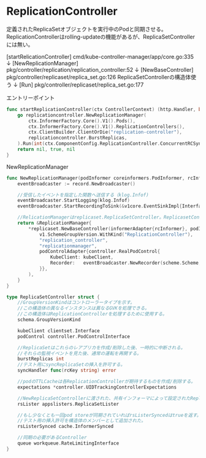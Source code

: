 # ReplicationController

定義されたReplicaSetオブジェクトを実行中のPodと同期させる。
ReplicationControllerはrolling-updateの機能があるが、ReplicaSetControllerには無い。

[startRelicationController]
cmd/kube-controller-manager/app/core.go:335
↓
[NewReplicationManager]
pkg/controller/replication/replication_controller:52
↓
[NewBaseController]
pkg/controller/replicaset/replica_set.go:126
ReplicaSetControllerの構造体使う
↓
[Run]
pkg/controller/replicaset/replica_set.go:177


エントリーポイント
```go:cmd/kube-controller-manager/app/core.go
func startReplicationController(ctx ControllerContext) (http.Handler, bool, error) {
	go replicationcontroller.NewReplicationManager(
		ctx.InformerFactory.Core().V1().Pods(),
		ctx.InformerFactory.Core().V1().ReplicationControllers(),
		ctx.ClientBuilder.ClientOrDie("replication-controller"),
		replicationcontroller.BurstReplicas,
	).Run(int(ctx.ComponentConfig.ReplicationController.ConcurrentRCSyncs), ctx.Stop)
	return nil, true, nil
}
```

NewReplicationManager
```go:pkg/controller/replication/replication_controller.go
func NewReplicationManager(podInformer coreinformers.PodInformer, rcInformer coreinformers.ReplicationControllerInformer, kubeClient clientset.Interface, burstReplicas int) *ReplicationManager {
	eventBroadcaster := record.NewBroadcaster()

	//受信したイベントを指定した関数へ送信する（klog.Infof)
	eventBroadcaster.StartLogging(klog.Infof)
	eventBroadcaster.StartRecordingToSink(&v1core.EventSinkImpl{Interface: kubeClient.CoreV1().Events("")})

	//RelicationManagerはreplicaset.ReplicaSetController。ReplicasetControllerのラッパー (次のコード)
	return &ReplicationManager{
		*replicaset.NewBaseController(informerAdapter{rcInformer}, podInformer, clientsetAdapter{kubeClient}, burstReplicas,
			v1.SchemeGroupVersion.WithKind("ReplicationController"),
			"replication_controller",
			"replicationmanager",
			podControlAdapter{controller.RealPodControl{
				KubeClient: kubeClient,
				Recorder:   eventBroadcaster.NewRecorder(scheme.Scheme, v1.EventSource{Component: "replication-controller"}),
			}},
		),
	}
}
```


```go:pkg/controller/replicaset/replica_set.go
type ReplicaSetController struct {
	//GroupVersionKindはコントローラータイプを示す。
	//この構造体の異なるインスタンスは異なるGVKを処理できる。
	//この構造体はReplicationControllerを処理するために使用する。
	schema.GroupVersionKind

	kubeClient clientset.Interface
	podControl controller.PodControlInterface

	//ReplicaSetはこれらのレアプリカを作成/削除した後、一時的に中断される。
	//それらの監視イベントを見た後、通常の運転を再開する。
	burstReplicas int
	//テスト用にsyncReplicaSetの挿入を許可する。
	syncHandler func(rcKey string) error

	//podのTTLCacheは各ReplicationControllerが期待するものを作成/削除する。
	expectations *controller.UIDTrackingControllerExpectations

	//NewReplicaSetControllerに渡された、共有インフォーマによって設定されたReplicaSetのストア
	rsLister appslisters.ReplicaSetLister

	//もし少なくとも一回pod storeが同期されていればrsListerSyncedはtrueを返す。
	//テスト用の挿入許可を構造体のメンバーとして追加された。
	rsListerSynced cache.InformerSynced

	//同期の必要があるController
	queue workqueue.RateLimitingInterface
}
```


